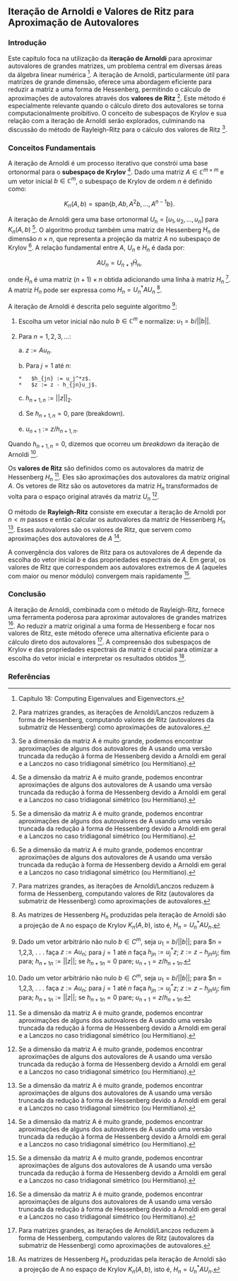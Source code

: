 ## Iteração de Arnoldi e Valores de Ritz para Aproximação de Autovalores

### Introdução
Este capítulo foca na utilização da **iteração de Arnoldi** para aproximar autovalores de grandes matrizes, um problema central em diversas áreas da álgebra linear numérica [^4]. A iteração de Arnoldi, particularmente útil para matrizes de grande dimensão, oferece uma abordagem eficiente para reduzir a matriz a uma forma de Hessenberg, permitindo o cálculo de aproximações de autovalores através dos **valores de Ritz** [^20]. Este método é especialmente relevante quando o cálculo direto dos autovalores se torna computacionalmente proibitivo. O conceito de subespaços de Krylov e sua relação com a iteração de Arnoldi serão explorados, culminando na discussão do método de Rayleigh-Ritz para o cálculo dos valores de Ritz [^18].

### Conceitos Fundamentais
A iteração de Arnoldi é um processo iterativo que constrói uma base ortonormal para o **subespaço de Krylov** [^18]. Dado uma matriz $A \in \mathbb{C}^{m \times m}$ e um vetor inicial $b \in \mathbb{C}^m$, o subespaço de Krylov de ordem $n$ é definido como:

$$K_n(A, b) = \text{span}\{b, Ab, A^2b, ..., A^{n-1}b\}.$$

A iteração de Arnoldi gera uma base ortonormal $U_n = [u_1, u_2, ..., u_n]$ para $K_n(A, b)$ [^18]. O algoritmo produz também uma matriz de Hessenberg $H_n$ de dimensão $n \times n$, que representa a projeção da matriz $A$ no subespaço de Krylov [^18]. A relação fundamental entre $A$, $U_n$ e $H_n$ é dada por:

$$AU_n = U_{n+1}\widetilde{H}_n,$$

onde $\widetilde{H}_n$ é uma matriz $(n+1) \times n$ obtida adicionando uma linha à matriz $H_n$ [^20]. A matriz $H_n$ pode ser expressa como $H_n = U_n^*AU_n$ [^22].

A iteração de Arnoldi é descrita pelo seguinte algoritmo [^21]:

1.  Escolha um vetor inicial não nulo $b \in \mathbb{C}^m$ e normalize: $u_1 = b/||b||$.
2.  Para $n = 1, 2, 3, ...$:

    a.  $z := Au_n$.

    b.  Para $j = 1$ até $n$:

        *   $h_{jn} := u_j^*z$.
        *   $z := z - h_{jn}u_j$.

    c.  $h_{n+1,n} := ||z||_2$.

    d.  Se $h_{n+1,n} = 0$, pare (breakdown).

    e.  $u_{n+1} := z/h_{n+1,n}$.

Quando $h_{n+1, n} = 0$, dizemos que ocorreu um *breakdown* da iteração de Arnoldi [^21].

Os **valores de Ritz** são definidos como os autovalores da matriz de Hessenberg $H_n$ [^18]. Eles são aproximações dos autovalores da matriz original $A$. Os vetores de Ritz são os autovetores da matriz $H_n$ transformados de volta para o espaço original através da matriz $U_n$ [^18].

O método de **Rayleigh-Ritz** consiste em executar a iteração de Arnoldi por $n < m$ passos e então calcular os autovalores da matriz de Hessenberg $H_n$ [^18]. Esses autovalores são os valores de Ritz, que servem como aproximações dos autovalores de $A$ [^18].

A convergência dos valores de Ritz para os autovalores de $A$ depende da escolha do vetor inicial $b$ e das propriedades espectrais de $A$. Em geral, os valores de Ritz que correspondem aos autovalores extremos de $A$ (aqueles com maior ou menor módulo) convergem mais rapidamente [^18].

### Conclusão

A iteração de Arnoldi, combinada com o método de Rayleigh-Ritz, fornece uma ferramenta poderosa para aproximar autovalores de grandes matrizes [^18]. Ao reduzir a matriz original a uma forma de Hessenberg e focar nos valores de Ritz, este método oferece uma alternativa eficiente para o cálculo direto dos autovalores [^20]. A compreensão dos subespaços de Krylov e das propriedades espectrais da matriz é crucial para otimizar a escolha do vetor inicial e interpretar os resultados obtidos [^22].

### Referências
[^4]: Capítulo 18: Computing Eigenvalues and Eigenvectors.
[^18]: Se a dimensão da matriz A é muito grande, podemos encontrar aproximações de alguns dos autovalores de A usando uma versão truncada da redução à forma de Hessenberg devido a Arnoldi em geral e a Lanczos no caso tridiagonal simétrico (ou Hermitiano).
[^20]: Para matrizes grandes, as iterações de Arnoldi/Lanczos reduzem à forma de Hessenberg, computando valores de Ritz (autovalores da submatriz de Hessenberg) como aproximações de autovalores.
[^21]: Dado um vetor arbitrário não nulo $b \in C^m$, seja $u_1 = b/||b||$; para $n = 1,2,3, . . . faça $z:= Au_n$; para $j = 1$ até $n$ faça $h_{jn} := u_j^*z$; $z:= z - h_{jn}u_j$; fim para; $h_{n+1n} := ||z||$; se $h_{n+1n} = 0$ pare; $u_{n+1} = z/h_{n+1n}$.
[^22]: As matrizes de Hessenberg $H_n$ produzidas pela iteração de Arnoldi são a projeção de A no espaço de Krylov $K_n(A,b)$, isto é, $H_n = U_n^*AU_n$.
<!-- END -->